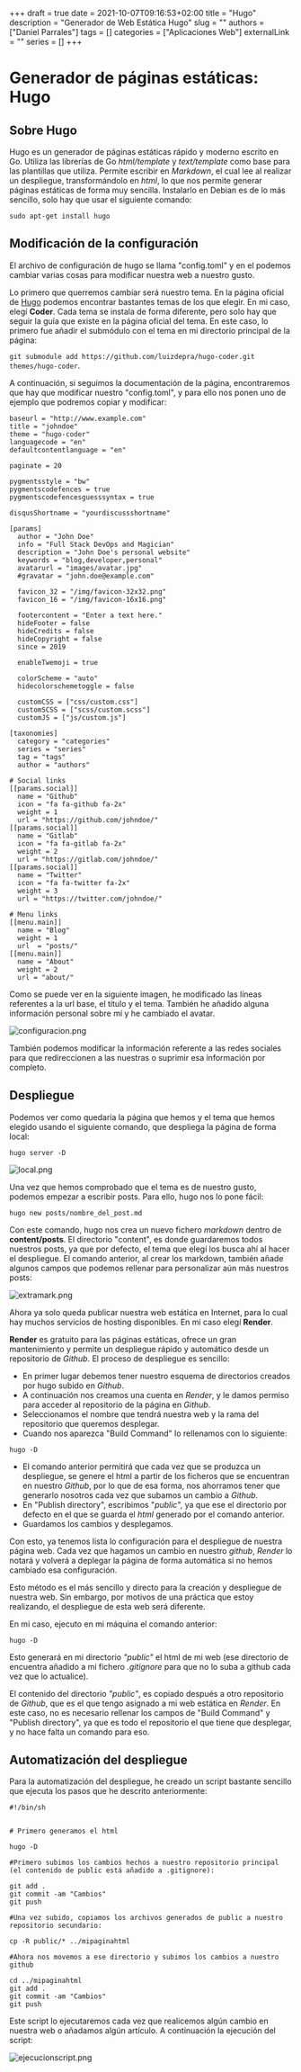 +++ 
draft = true
date = 2021-10-07T09:16:53+02:00
title = "Hugo"
description = "Generador de Web Estática Hugo"
slug = ""
authors = ["Daniel Parrales"]
tags = []
categories = ["Aplicaciones Web"]
externalLink = ""
series = []
+++

# Generador de páginas estáticas: Hugo

## Sobre Hugo

Hugo es un generador de páginas estáticas rápido y moderno escrito en Go. Utiliza las librerías de Go *html/template* y *text/template* como base para las plantillas que utiliza. Permite escribir en *Markdown*, el cual lee al realizar un despliegue, transformándolo en *html*, lo que nos permite generar páginas estáticas de forma muy sencilla. Instalarlo en Debian es de lo más sencillo, solo hay que usar el siguiente comando:

`sudo apt-get install hugo`

## Modificación de la configuración

El archivo de configuración de hugo se llama "config.toml" y en el podemos cambiar varias cosas para modificar nuestra web a nuestro gusto.

Lo primero que querremos cambiar será nuestro tema. En la página oficial de [Hugo](https://gohugo.io/) podemos encontrar bastantes temas de los que elegir. En mi caso, elegí **Coder**. Cada tema se instala de forma diferente, pero solo hay que seguir la guía que existe en la página oficial del tema. En este caso, lo primero fue añadir el submódulo con el tema en mi directorio principal de la página:

`git submodule add https://github.com/luizdepra/hugo-coder.git themes/hugo-coder`.

A continuación, si seguimos la documentación de la página, encontraremos que hay que modificar nuestro "config.toml", y para ello nos ponen uno de ejemplo que podremos copiar y modificar:

```
baseurl = "http://www.example.com"
title = "johndoe"
theme = "hugo-coder"
languagecode = "en"
defaultcontentlanguage = "en"

paginate = 20

pygmentsstyle = "bw"
pygmentscodefences = true
pygmentscodefencesguesssyntax = true

disqusShortname = "yourdiscussshortname"

[params]
  author = "John Doe"
  info = "Full Stack DevOps and Magician"
  description = "John Doe's personal website"
  keywords = "blog,developer,personal"
  avatarurl = "images/avatar.jpg"
  #gravatar = "john.doe@example.com"

  favicon_32 = "/img/favicon-32x32.png"
  favicon_16 = "/img/favicon-16x16.png"

  footercontent = "Enter a text here."
  hideFooter = false
  hideCredits = false
  hideCopyright = false
  since = 2019

  enableTwemoji = true

  colorScheme = "auto"
  hidecolorschemetoggle = false

  customCSS = ["css/custom.css"]
  customSCSS = ["scss/custom.scss"]
  customJS = ["js/custom.js"]

[taxonomies]
  category = "categories"
  series = "series"
  tag = "tags"
  author = "authors"

# Social links
[[params.social]]
  name = "Github"
  icon = "fa fa-github fa-2x"
  weight = 1
  url = "https://github.com/johndoe/"
[[params.social]]
  name = "Gitlab"
  icon = "fa fa-gitlab fa-2x"
  weight = 2
  url = "https://gitlab.com/johndoe/"
[[params.social]]
  name = "Twitter"
  icon = "fa fa-twitter fa-2x"
  weight = 3
  url = "https://twitter.com/johndoe/"

# Menu links
[[menu.main]]
  name = "Blog"
  weight = 1
  url  = "posts/"
[[menu.main]]
  name = "About"
  weight = 2
  url = "about/"
```

Como se puede ver en la siguiente imagen, he modificado las líneas referentes a la url base, el título y el tema. También he añadido alguna información personal sobre mí y he cambiado el avatar.

![configuracion.png](/images/configuracion.png)

También podemos modificar la información referente a las redes sociales para que redireccionen a las nuestras o suprimir esa información por completo.


## Despliegue

Podemos ver como quedaría la página que hemos y el tema que hemos elegido usando el siguiente comando, que despliega la página de forma local:

`hugo server -D`

![local.png](/images/local.png)

Una vez que hemos comprobado que el tema es de nuestro gusto, podemos empezar a escribir posts. Para ello, hugo nos lo pone fácil:

`hugo new posts/nombre_del_post.md`

Con este comando, hugo nos crea un nuevo fichero *markdown* dentro de **content/posts**. El directorio "content", es donde guardaremos todos nuestros posts, ya que por defecto, el tema que elegí los busca ahí al hacer el despliegue. El comando anterior, al crear los markdown, también añade algunos campos que podemos rellenar para personalizar aún más nuestros posts:

![extramark.png](/images/extramark.png)


Ahora ya solo queda publicar nuestra web estática en Internet, para lo cual hay muchos servicios de hosting disponibles. En mi caso elegí **Render**.

**Render** es gratuito para las páginas estáticas, ofrece un gran mantenimiento y permite un despliegue rápido y automático desde un repositorio de *Github*. El proceso de despliegue es sencillo:

* En primer lugar debemos tener nuestro esquema de directorios creados por hugo subido en *Github*.
* A continuación nos creamos una cuenta en _Render_, y le damos permiso para acceder al repositorio de la página en _Github_.
* Seleccionamos el nombre que tendrá nuestra web y la rama del repositorio que queremos desplegar.
* Cuando nos aparezca "Build Command" lo rellenamos con lo siguiente:

`hugo -D`

* El comando anterior permitirá que cada vez que se produzca un despliegue, se genere el html a partir de los ficheros que se encuentran en nuestro *Github*, por lo que de esa forma, nos ahorramos tener que generarlo nosotros cada vez que subamos un cambio a *Github*.
* En "Publish directory", escribimos "*public*", ya que ese el directorio por defecto en el que se guarda el *html* generado por el comando anterior. 
* Guardamos los cambios y desplegamos.

Con esto, ya tenemos lista lo configuración para el despliegue de nuestra página web. Cada vez que hagamos un cambio en nuestro *github*, *Render* lo notará y volverá a deplegar la página de forma automática si no hemos cambiado esa configuración.

Esto método es el más sencillo y directo para la creación y despliegue de nuestra web. Sin embargo, por motivos de una práctica que estoy realizando, el despliegue de esta web será diferente. 

En mi caso, ejecuto en mi máquina el comando anterior:

`hugo -D`

Esto generará en mi directorio *"public"* el html de mi web (ese directorio de encuentra añadido a mi fichero *.gitignore* para que no lo suba a github cada vez que lo actualice). 

El contenido del directorio *"public"*, es copiado después a otro repositorio de *Github*, que es el que tengo asignado a mi web estática en *Render*. En este caso, no es necesario rellenar los campos de "Build Command" y "Publish directory", ya que es todo el repositorio el que tiene que desplegar, y no hace falta un comando para eso.


## Automatización del despliegue

Para la automatización del despliegue, he creado un script bastante sencillo que ejecuta los pasos que he descrito anteriormente:

```
#!/bin/sh


# Primero generamos el html

hugo -D

#Primero subimos los cambios hechos a nuestro repositorio principal (el contenido de public está añadido a .gitignore):

git add .
git commit -am "Cambios"
git push

#Una vez subido, copiamos los archivos generados de public a nuestro repositorio secundario:

cp -R public/* ../mipaginahtml

#Ahora nos movemos a ese directorio y subimos los cambios a nuestro github

cd ../mipaginahtml
git add .
git commit -am "Cambios"
git push

```

Este script lo ejecutaremos cada vez que realicemos algún cambio en nuestra web o añadamos algún artículo. A continuación la ejecución del script:

![ejecucionscript.png](/images/ejecucionscript.png)

